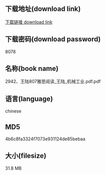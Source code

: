 ## 下载地址(download link)
[下载链接 download link](https://voluble-croquembouche-d321dc.netlify.app/?s=2942%E3%80%81%E7%8E%8B%E9%99%86807%E9%9B%85%E6%80%9D%E9%98%85%E8%AF%BB_%E7%8E%8B%E9%99%86_%E6%9C%BA%E6%A2%B0%E5%B7%A5%E4%B8%9A.pdf)

## 下载密码(download password)
8078

## 名称(book name)
2942、王陆807雅思阅读_王陆_机械工业.pdf.pdf

## 语言(language)
chinese

## MD5
4b6c8fa3324f7073e931124de85bebaa

## 大小(filesize)
31.8 MB
